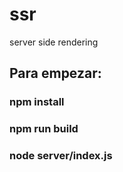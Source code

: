 # ssr
server side rendering

## Para empezar:

### npm install
### npm run build
### node server/index.js
